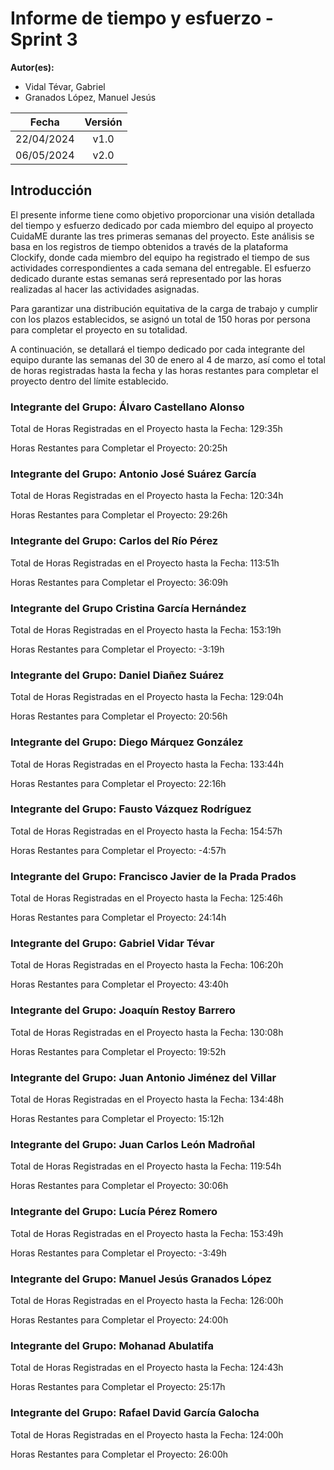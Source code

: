 ﻿# Informe de tiempo y esfuerzo - Sprint 3

**Autor(es):**
- Vidal Tévar, Gabriel
- Granados López, Manuel Jesús

|**Fecha**|**Versión**|
| :-: | :-: |
|22/04/2024|v1.0|
|06/05/2024|v2.0|


## Introducción

El presente informe tiene como objetivo proporcionar una visión detallada del tiempo y esfuerzo dedicado por cada miembro del equipo al proyecto CuidaME durante las tres primeras semanas del proyecto. Este análisis se basa en los registros de tiempo obtenidos a través de la plataforma Clockify, donde cada miembro del equipo ha registrado el tiempo de sus actividades correspondientes a cada semana del entregable. El esfuerzo dedicado durante estas semanas será representado por las horas realizadas al hacer las actividades asignadas.

Para garantizar una distribución equitativa de la carga de trabajo y cumplir con los plazos establecidos, se asignó un total de 150 horas por persona para completar el proyecto en su totalidad.

A continuación, se detallará el tiempo dedicado por cada integrante del equipo durante las semanas del 30 de enero al 4 de marzo, así como el total de horas registradas hasta la fecha y las horas restantes para completar el proyecto dentro del límite establecido. 

### Integrante del Grupo: Álvaro Castellano Alonso

Total de Horas Registradas en el Proyecto hasta la Fecha: 129:35h

Horas Restantes para Completar el Proyecto: 20:25h

### Integrante del Grupo: Antonio José Suárez García

Total de Horas Registradas en el Proyecto hasta la Fecha: 120:34h

Horas Restantes para Completar el Proyecto: 29:26h

### Integrante del Grupo: Carlos del Río Pérez

Total de Horas Registradas en el Proyecto hasta la Fecha: 113:51h

Horas Restantes para Completar el Proyecto: 36:09h

### Integrante del Grupo Cristina García Hernández

Total de Horas Registradas en el Proyecto hasta la Fecha: 153:19h

Horas Restantes para Completar el Proyecto: -3:19h

### Integrante del Grupo: Daniel Diañez Suárez

Total de Horas Registradas en el Proyecto hasta la Fecha: 129:04h

Horas Restantes para Completar el Proyecto: 20:56h

### Integrante del Grupo: Diego Márquez González

Total de Horas Registradas en el Proyecto hasta la Fecha: 133:44h

Horas Restantes para Completar el Proyecto: 22:16h

### Integrante del Grupo: Fausto Vázquez Rodríguez

Total de Horas Registradas en el Proyecto hasta la Fecha: 154:57h

Horas Restantes para Completar el Proyecto: -4:57h

### Integrante del Grupo: Francisco Javier de la Prada Prados

Total de Horas Registradas en el Proyecto hasta la Fecha: 125:46h

Horas Restantes para Completar el Proyecto:  24:14h


### Integrante del Grupo: Gabriel Vidar Tévar

Total de Horas Registradas en el Proyecto hasta la Fecha: 106:20h

Horas Restantes para Completar el Proyecto: 43:40h

### Integrante del Grupo: Joaquín Restoy Barrero

Total de Horas Registradas en el Proyecto hasta la Fecha: 130:08h

Horas Restantes para Completar el Proyecto: 19:52h

### Integrante del Grupo: Juan Antonio Jiménez del Villar

Total de Horas Registradas en el Proyecto hasta la Fecha: 134:48h

Horas Restantes para Completar el Proyecto: 15:12h

### Integrante del Grupo: Juan Carlos León Madroñal

Total de Horas Registradas en el Proyecto hasta la Fecha: 119:54h

Horas Restantes para Completar el Proyecto: 30:06h

### Integrante del Grupo: Lucía Pérez Romero

Total de Horas Registradas en el Proyecto hasta la Fecha: 153:49h

Horas Restantes para Completar el Proyecto: -3:49h

### Integrante del Grupo: Manuel Jesús Granados López

Total de Horas Registradas en el Proyecto hasta la Fecha: 126:00h

Horas Restantes para Completar el Proyecto: 24:00h

### Integrante del Grupo: Mohanad Abulatifa

Total de Horas Registradas en el Proyecto hasta la Fecha: 124:43h

Horas Restantes para Completar el Proyecto: 25:17h

### Integrante del Grupo: Rafael David García Galocha

Total de Horas Registradas en el Proyecto hasta la Fecha: 124:00h

Horas Restantes para Completar el Proyecto: 26:00h


